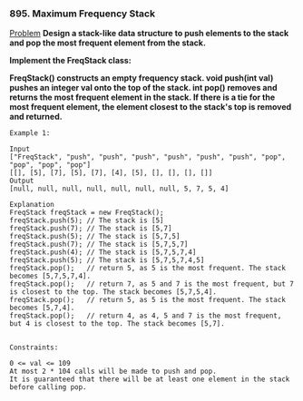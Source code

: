 ### 895. Maximum Frequency Stack

[Problem](https://leetcode.com/problems/maximum-frequency-stack/)
**Design a stack-like data structure to push elements to the stack and pop the most frequent element from the stack.**

**Implement the FreqStack class:**

**FreqStack() constructs an empty frequency stack.
void push(int val) pushes an integer val onto the top of the stack.
int pop() removes and returns the most frequent element in the stack.
If there is a tie for the most frequent element, the element closest to the stack's top is removed and returned.**
 
```
Example 1:

Input
["FreqStack", "push", "push", "push", "push", "push", "push", "pop", "pop", "pop", "pop"]
[[], [5], [7], [5], [7], [4], [5], [], [], [], []]
Output
[null, null, null, null, null, null, null, 5, 7, 5, 4]

Explanation
FreqStack freqStack = new FreqStack();
freqStack.push(5); // The stack is [5]
freqStack.push(7); // The stack is [5,7]
freqStack.push(5); // The stack is [5,7,5]
freqStack.push(7); // The stack is [5,7,5,7]
freqStack.push(4); // The stack is [5,7,5,7,4]
freqStack.push(5); // The stack is [5,7,5,7,4,5]
freqStack.pop();   // return 5, as 5 is the most frequent. The stack becomes [5,7,5,7,4].
freqStack.pop();   // return 7, as 5 and 7 is the most frequent, but 7 is closest to the top. The stack becomes [5,7,5,4].
freqStack.pop();   // return 5, as 5 is the most frequent. The stack becomes [5,7,4].
freqStack.pop();   // return 4, as 4, 5 and 7 is the most frequent, but 4 is closest to the top. The stack becomes [5,7].
 

Constraints:

0 <= val <= 109
At most 2 * 104 calls will be made to push and pop.
It is guaranteed that there will be at least one element in the stack before calling pop.
```